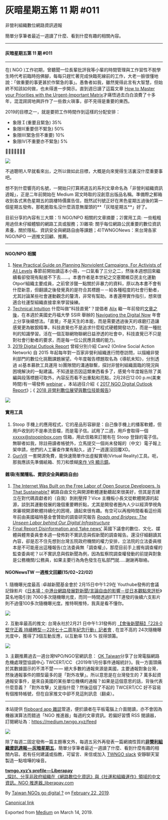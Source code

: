 
灰暗星期五第 11 期 #011
================

非營利組織數位網路資訊週報

簡單分享筆者最近一週讀了什麼、看到什麼有趣的相關內容。

* * *

#### 灰暗星期五第 11 期 #011

* * *

在( NGO )工作初期，曾聽聞一位長輩批評我等小輩的時間管理與工作習性不脫學生時代考前臨時抱佛腳，每每只趕忙著完成快臨死線前的工作，大老一臉很懂地說：「做重要的事更甚於作緊急的事」。愚魯者如我，雖然覺得此言有大智慧，但始終不知該如何做，也未得進一步開示。直到週日讀了這篇文章 [How to Master your Priorities with the Urgent-Important Matrix](https://medium.com/swlh/how-to-master-your-priorities-with-the-urgent-important-matrix-a7904de55266)才痛悟過去白白浪費了十多年，混混諤諤地興許作了一些救火瑣事，卻不見得是重要的東西。

2019的目標之一，就是要把工作時間作到這樣的分配安排：

*   象限Ｉ(重要且緊急) 35%
*   象限II(重要但不緊急) 50%
*   象限III(緊急但不重要) 10%
*   象限IV(不重要亦不緊急) 5%

👊👊👊👊👊👊👊

![](https://cdn-images-1.medium.com/max/800/1*ZUocgMFbb0DjTSHVZFAVnw.png)

不過聰明人早就看來出，之所以做如此目標，大概是向來覺得生活裏沒什麼重要事吧。

想不到什麼響亮的名號，一開始只打算將週五的系列文章命名為「非營利組織資訊週報」，正是二年前開始在 Medium 寫文時取的沒創意出版品名稱。準備際之郵箱收到各式黑色星期五的跳樓特價廣告信，既然試刊號正好在黑色星期五過後的第一個星期五發佈，那乾脆取名沒什麼涵意無厘頭的**「灰暗星期五**」好了。

目前分享的內容有三大類：1) NGO/NPO 相關的文章摘要；2)實用工具: 一些粗粗用過但未仔細體驗的網路工具或服務；3)雜項: 關乎每位網路公民重要的數位資訊素養，關於隱私、資訊安全與網路自由等課題；4)TWNGONews：來台灣各家 NGO/NPO 一週推文回顧、推薦。

* * *

#### NGO/NPO 相關

1.  [New Practical Guide on Planning Nonviolent Campaigns, For Activists of All Levels](https://www.nonviolent-conflict.org/path-most-resistance-step-by-step-guide-planning-nonviolent-campaigns) 春節前開始讀這本小冊，一口氣看了三分之二，然後本週想回來繼續看卻發現有點接不下去……。本書作者是本世紀之交塞爾維亞民主化運動 Otpor!組織主要成員，之前曾涉獵一點關於非暴力的資料，原以為本書不會有什麼新意，但翻讀之後發覺真的是符合其標題－－給各種程度的社會行動者，尤其討論某些社會運動觀念的釐清，非常有幫助。本書還帶實作指引，想來很適合社運型組織直接拿來學習操練。
2.  [Technical Intuition](https://docs.google.com/presentation/d/1NCNeiSHVZzO4eWd8kq1CchL7WcYGusWerBzAIvQdqEw/edit#slide=id.g4e77347547_0_160) 什麼叫做"科技直覺"？提倡者 [Alix](https://medium.com/u/bcbf3622ae37) 繼一年前發的[文章之後](https://medium.com/@alixtrot/technical-intuition-instincts-in-a-digital-world-a6bfda669a91)，在本週於美國史丹福大學 SSIR 舉辦的 [Navigating the Digital Now](http://www.ssirdata.org/) 年會上分享後續想法。「直覺」不是天生的本能，而是需要透過後天的琢磨打造讓感覺更為敏銳精準，科技直覺也不是追求什麼程式硬體開發功力，而是一種批判的知識學習。活在一個互聯網物聯網日益滲透的社會中，科技直覺已不只是對社會行動者的要求，而是每一位公民應具備的能力。
3.  [2019 Digital Outlook Report](http://www.care2services.com/2019-digital-outlook-report) 曾經分別介紹 Care2 (Online Social Action Network) 自 2015 年起每年對一百家非營利組織進行問卷訪問，以描繪非營利部門的數位化挑戰課題展望。今年度報告標題取名為《導航未知》，分別透過 a)基本募款工具運用 b)團隊間的溝通聯繫，探討非營利組織面臨的現況與困境解決的一點建議。不知道是否因這類東西看多了，感覺今年度報告除了美編與段落標題可取外，內容反而看不出重點和亮點，2月28日12:00 p.m(美東時間)有一場發佈 [webinar](https://www.nten.org/event/webinar-navigating-the-unknown-with-the-2019-digital-outlook-report/) 。本站過往介紹《 [2017 NGO Digital Outlook Report](https://to.twngo.xyz/2IANBhB)》；《 [2018 非營利數位展望與數位技能報告](https://to.twngo.xyz/2puhYh4)》

![](https://cdn-images-1.medium.com/max/800/1*jkvh6hd1M4KveFSkN4SU_Q.png)

#### 實用工具

1.  Stoop 手機上的應用程式，它的産品形容辭是：自己像手機上的播客軟體，但用戶收到的不是串流音檔，而是電子信。試用了二週，用戶會取得一個 xxxxx@stoopinbox.com 信箱，用此信箱來訂閱有在 Stoop 登錄的電子信。無聊者如我，除註冊讀者帳號外，立馬提交一個尚未發報的（中文）電子報上架申請，他們的人工審查作業有點久，過了一週還沒回覆XD。
2.  [GuriVR](https://gurivr.com/) 一套開源免費，能快速簡單作出虛擬實境(Virtual Reality)工具。呃，那我應該先準備紙箱、剪刀和漿糊[來作 VR 顯示鏡](https://blog.brandsugar.co/bs%E6%95%99%E4%BD%A0%E8%87%AA%E8%A3%BD%E4%B8%80%E5%80%8B%E8%B6%85%E5%B9%B3%E6%B0%91-%E7%99%BE%E5%85%83%E6%9C%89%E6%89%BE-vr%E7%9C%BC%E9%8F%A1-%E7%A5%9E%E9%AB%94%E9%A9%973d%E5%BF%AB%E6%84%9F-d32a82df560f)。

#### 雜項(有關隱私、資訊安全與網路自由)

1.  [The Internet Was Built on the Free Labor of Open Source Developers. Is That Sustainable?](https://motherboard.vice.com/en_us/article/43zak3/the-internet-was-built-on-the-free-labor-of-open-source-developers-is-that-sustainable) 網路自由文化與開源軟體運動聽起來很美好，但其是否建立在對代碼貢獻者的（自我）剝削壓搾？Vice 主機板小長文從軟體開源的起源，談到其運動發展的幾個重要轉折點，尤其是開發者圈內人少以經濟學視角來審視開源軟體持續化的困境，讀起來很有趣。有空可以再撥時間看看這份兩年前由美國福特基金會贊助的調查研究報告 [_Roads and Bridges: The Unseen Labor behind Our Digital Infrastructure_](https://www.fordfoundation.org/media/2976/roads-and-bridges-the-unseen-labor-behind-our-digital-infrastructure.pdf)
2.  [Final Report Disinformation and ‘fake news’](https://www.parliament.uk/business/committees/committees-a-z/commons-select/digital-culture-media-and-sport-committee/news/fake-news-report-published-17-19/) 英國下議會的數位、文化、媒體與體育委員會本週一發佈對不實訊息與假新聞的調查報告。還沒仔細翻讀其內容，卻是忍不住先想到台灣五院政府機關的權力安排，立法院的立法委員根本是不可能産出這種報告(立法委員無「調查權」)，那麼目前手上握有調查權的監查委員呢？以不實訊息與假新聞為例，因為監察院調查權發動的前提與對象是公務機關/公務員，如果主要行為角色發生在私部門就…..謝謝再聯絡。

#### NGONewsTW 一週推文回顧(15/02~22/02)

1\. 隨機曝光度最高 :卓越新聞基金會於 2月15日中午1:29在 Youthube發佈的會議記錄影片《[日本場：中港台網路發展對新聞/言論自由的影響－從日本觀點來評析](https://twitter.com/NGOnewsTW/status/1096280261199872000)》莫名地吸引到 7000多次隨機曝光度，而同一時間透過IFTTT連發的後續六支影片則不過僅100多次隨機曝光度。推特啊推特，我真是看不懂你。

![](https://cdn-images-1.medium.com/max/800/1*nWxfaTY__La3KtcXGPaZ2Q.png)

2\. 互動率最高的推文: 台灣永社於2月21 日中午1:31發佈的 [【會後新聞稿】「228‧0堅守正義 持續轉型 — 228七十二周年紀念行動」記者會](https://twitter.com/NGOnewsTW/status/1098455566425513984) , 在並不高的 24次隨機曝光度中，獲得了3個互動反應，以互動率 13.6 % 拔得頭籌。

![](https://cdn-images-1.medium.com/max/800/1*imNFYlDie6DJkn8_OIkg-A.png)

3\. 主觀推薦過去一週台灣NPO/NGO官網訊息： [OK Taiwan](https://medium.com/u/dcbc11371d02)分享了台灣電腦網路危機處理暨協調中心 TWCERT/CC 《2019年1月份事件通報統計》。我一方面頭痛於其數據圖示的不清不楚 — — 絕大多數的通報來源是美國，主要通報對象台灣，然後通報事件的類型最多的是「對外攻擊」。所以意思是在台灣發生的 7 萬多起資通報安事件，是來自美國的某些單位機構的通報？如果是這個意思的話，背後代表什麼意義？「對外攻擊」又是指什麼？然後這個了不起的 TWCERT/CC 好不容易有個推特帳號，但在自家推文中卻不見這則訊息（翻桌）。

* * *

本站提供 [flipboard app 雜誌](https://to.twngo.xyz/flipboard)管道，便於讀者在平板電腦上介面閱讀，亦不會因為機器演算法而錯過「NGO 推進器」每週的文章資訊。若偏好習慣 RSS 閱讀器，訂閱網址為：https://medium.twngo.xyz/feed

![](https://cdn-images-1.medium.com/max/600/1*Pwbl20M4A_Okv6r8SG7_Kg.png)

除了每週二固定發佈一篇主題專文外，每週五另外再發表一篇網摘性質的[**非營利組織資訊週報 — 灰暗星期五**](https://medium.twngo.xyz/newsletter/home)，簡單分享筆者最近一週讀了什麼、看到什麼有趣的相關內容。若有任何建議或指教，可留言、來信或加入 [TWNGO slack](http://to.twngo.xyz/2tHrRtj) 安靜聊天室製造一點喧嘩的噪音。

[**twngo.xyz’s profile — Liberapay**  
_探討、分享非政府組織在《網路數位化資訊》與《社運和組織運作》領域的中文資訊。NGO 推進器_liberapay.com](https://liberapay.com/twngo.xyz/ "https://liberapay.com/twngo.xyz/")

By [Taiwan NGOs go digital ?](https://medium.com/@twngo) on [February 22, 2019](https://medium.com/p/c514b8dc4502).

[Canonical link](https://medium.com/@twngo/newsletter-011-c514b8dc4502)

Exported from [Medium](https://medium.com) on March 14, 2019.